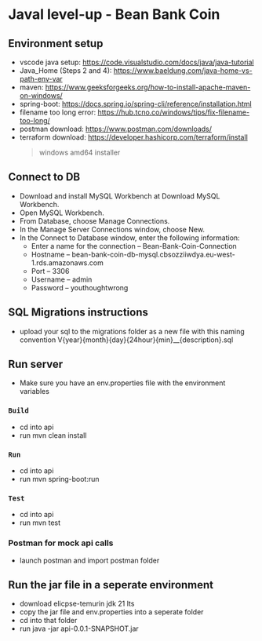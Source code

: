 # Javal level-up - Bean Bank Coin 

## Environment setup
- vscode java setup: https://code.visualstudio.com/docs/java/java-tutorial
- Java_Home (Steps 2 and 4): https://www.baeldung.com/java-home-vs-path-env-var 
- maven: https://www.geeksforgeeks.org/how-to-install-apache-maven-on-windows/
- spring-boot: https://docs.spring.io/spring-cli/reference/installation.html
- filename too long error: https://hub.tcno.co/windows/tips/fix-filename-too-long/
- postman download: https://www.postman.com/downloads/
- terraform download: https://developer.hashicorp.com/terraform/install 
    > windows amd64 installer

## Connect to DB
- Download and install MySQL Workbench at Download MySQL Workbench.
- Open MySQL Workbench.            
- From Database, choose Manage Connections.
- In the Manage Server Connections window, choose New.
- In the Connect to Database window, enter the following information:
    - Enter a name for the connection – Bean-Bank-Coin-Connection
    - Hostname – bean-bank-coin-db-mysql.cbsozziiwdya.eu-west-1.rds.amazonaws.com
    - Port – 3306
    - Username – admin
    - Password – youthoughtwrong

## SQL Migrations instructions
- upload your sql to the migrations folder as a new file with this naming convention V{year}{month}{day}{24hour}{min}__{description}.sql

## Run server 
- Make sure you have an env.properties file with the environment variables
### `Build`
- cd into api
- run mvn clean install
### `Run`
- cd into api
- run mvn spring-boot:run
### `Test`
- cd into api
- run mvn test
### Postman for mock api calls
- launch postman and import postman folder 

## Run the jar file in a seperate environment
- download elicpse-temurin jdk 21 lts
- copy the jar file and env.properties into a seperate folder
- cd into that folder 
- run java -jar api-0.0.1-SNAPSHOT.jar